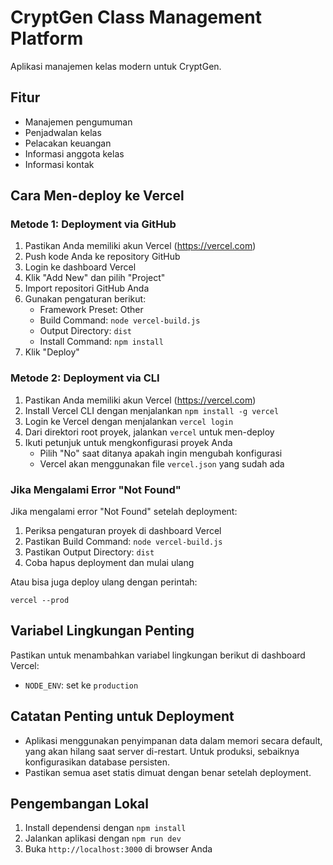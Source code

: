 # CryptGen Class Management Platform

Aplikasi manajemen kelas modern untuk CryptGen.

## Fitur

- Manajemen pengumuman
- Penjadwalan kelas
- Pelacakan keuangan
- Informasi anggota kelas
- Informasi kontak

## Cara Men-deploy ke Vercel

### Metode 1: Deployment via GitHub

1. Pastikan Anda memiliki akun Vercel (https://vercel.com)
2. Push kode Anda ke repository GitHub
3. Login ke dashboard Vercel
4. Klik "Add New" dan pilih "Project" 
5. Import repositori GitHub Anda
6. Gunakan pengaturan berikut:
   - Framework Preset: Other
   - Build Command: `node vercel-build.js`
   - Output Directory: `dist`
   - Install Command: `npm install`
7. Klik "Deploy"

### Metode 2: Deployment via CLI

1. Pastikan Anda memiliki akun Vercel (https://vercel.com)
2. Install Vercel CLI dengan menjalankan `npm install -g vercel`
3. Login ke Vercel dengan menjalankan `vercel login`
4. Dari direktori root proyek, jalankan `vercel` untuk men-deploy
5. Ikuti petunjuk untuk mengkonfigurasi proyek Anda
   - Pilih "No" saat ditanya apakah ingin mengubah konfigurasi
   - Vercel akan menggunakan file `vercel.json` yang sudah ada

### Jika Mengalami Error "Not Found"

Jika mengalami error "Not Found" setelah deployment:

1. Periksa pengaturan proyek di dashboard Vercel
2. Pastikan Build Command: `node vercel-build.js`
3. Pastikan Output Directory: `dist`
4. Coba hapus deployment dan mulai ulang

Atau bisa juga deploy ulang dengan perintah:
```
vercel --prod
```

## Variabel Lingkungan Penting

Pastikan untuk menambahkan variabel lingkungan berikut di dashboard Vercel:

- `NODE_ENV`: set ke `production`

## Catatan Penting untuk Deployment

- Aplikasi menggunakan penyimpanan data dalam memori secara default, yang akan hilang saat server di-restart. Untuk produksi, sebaiknya konfigurasikan database persisten.
- Pastikan semua aset statis dimuat dengan benar setelah deployment.

## Pengembangan Lokal

1. Install dependensi dengan `npm install`
2. Jalankan aplikasi dengan `npm run dev`
3. Buka `http://localhost:3000` di browser Anda
